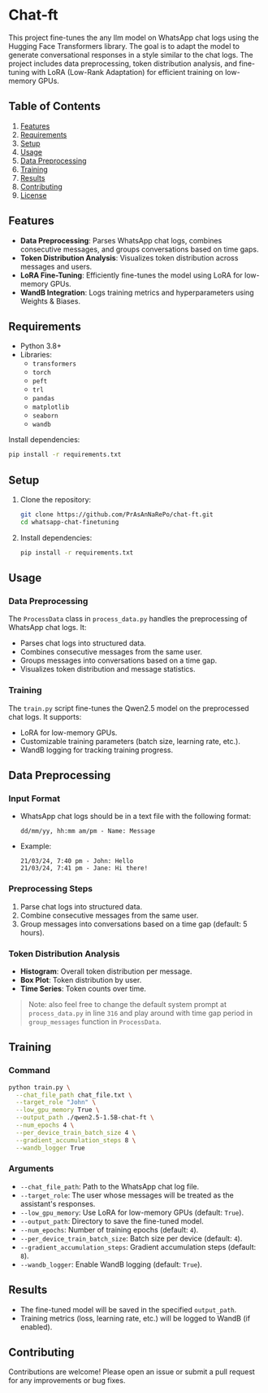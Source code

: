# Chat-ft

This project fine-tunes the any llm model on WhatsApp chat logs using the Hugging Face Transformers library. The goal is to adapt the model to generate conversational responses in a style similar to the chat logs. The project includes data preprocessing, token distribution analysis, and fine-tuning with LoRA (Low-Rank Adaptation) for efficient training on low-memory GPUs.


## Table of Contents
1. [Features](#features)
2. [Requirements](#requirements)
3. [Setup](#setup)
4. [Usage](#usage)
5. [Data Preprocessing](#data-preprocessing)
6. [Training](#training)
7. [Results](#results)
8. [Contributing](#contributing)
9. [License](#license)

## Features
- **Data Preprocessing**: Parses WhatsApp chat logs, combines consecutive messages, and groups conversations based on time gaps.
- **Token Distribution Analysis**: Visualizes token distribution across messages and users.
- **LoRA Fine-Tuning**: Efficiently fine-tunes the model using LoRA for low-memory GPUs.
- **WandB Integration**: Logs training metrics and hyperparameters using Weights & Biases.

## Requirements
- Python 3.8+
- Libraries:
  - `transformers`
  - `torch`
  - `peft`
  - `trl`
  - `pandas`
  - `matplotlib`
  - `seaborn`
  - `wandb`

Install dependencies:
```bash
pip install -r requirements.txt
```

## Setup
1. Clone the repository:
   ```bash
   git clone https://github.com/PrAsAnNaRePo/chat-ft.git
   cd whatsapp-chat-finetuning
   ```
2. Install dependencies:
   ```bash
   pip install -r requirements.txt
   ```

## Usage
### Data Preprocessing
The `ProcessData` class in `process_data.py` handles the preprocessing of WhatsApp chat logs. It:
- Parses chat logs into structured data.
- Combines consecutive messages from the same user.
- Groups messages into conversations based on a time gap.
- Visualizes token distribution and message statistics.

### Training
The `train.py` script fine-tunes the Qwen2.5 model on the preprocessed chat logs. It supports:
- LoRA for low-memory GPUs.
- Customizable training parameters (batch size, learning rate, etc.).
- WandB logging for tracking training progress.

## Data Preprocessing
### Input Format
- WhatsApp chat logs should be in a text file with the following format:
  ```
  dd/mm/yy, hh:mm am/pm - Name: Message
  ```
- Example:
  ```
  21/03/24, 7:40 pm - John: Hello
  21/03/24, 7:41 pm - Jane: Hi there!
  ```

### Preprocessing Steps
1. Parse chat logs into structured data.
2. Combine consecutive messages from the same user.
3. Group messages into conversations based on a time gap (default: 5 hours).

### Token Distribution Analysis
- **Histogram**: Overall token distribution per message.
- **Box Plot**: Token distribution by user.
- **Time Series**: Token counts over time.

> Note: also feel free to change the default system prompt at `process_data.py` in line `316` and play around with time gap period in `group_messages` function in `ProcessData`.

## Training
### Command
```bash
python train.py \
  --chat_file_path chat_file.txt \
  --target_role "John" \
  --low_gpu_memory True \
  --output_path ./qwen2.5-1.5B-chat-ft \
  --num_epochs 4 \
  --per_device_train_batch_size 4 \
  --gradient_accumulation_steps 8 \
  --wandb_logger True
```

### Arguments
- `--chat_file_path`: Path to the WhatsApp chat log file.
- `--target_role`: The user whose messages will be treated as the assistant's responses.
- `--low_gpu_memory`: Use LoRA for low-memory GPUs (default: `True`).
- `--output_path`: Directory to save the fine-tuned model.
- `--num_epochs`: Number of training epochs (default: `4`).
- `--per_device_train_batch_size`: Batch size per device (default: `4`).
- `--gradient_accumulation_steps`: Gradient accumulation steps (default: `8`).
- `--wandb_logger`: Enable WandB logging (default: `True`).

## Results
- The fine-tuned model will be saved in the specified `output_path`.
- Training metrics (loss, learning rate, etc.) will be logged to WandB (if enabled).

## Contributing
Contributions are welcome! Please open an issue or submit a pull request for any improvements or bug fixes.